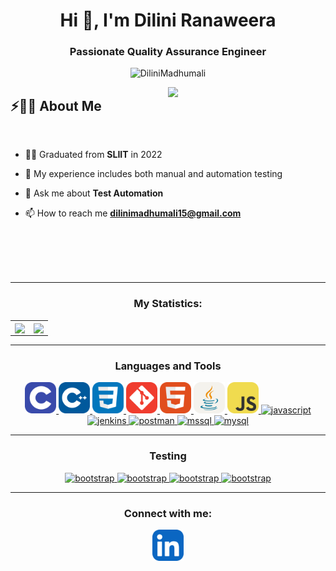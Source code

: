 
<h1 align="center">Hi 👋, I'm Dilini Ranaweera</h1>
<h3 align="center">Passionate Quality Assurance Engineer</h3>
<p align="center"> <img src="https://komarev.com/ghpvc/?username=DiliniMadhumali&label=Profile%20views&color=0e75b6&style=flat" alt="DiliniMadhumali" /> </p>


<img src="https://user-images.githubusercontent.com/89788120/167628634-549d2bdd-609e-4275-85af-1e1974da64ca.gif" width="50%" align="right" />

## ⚡🙋‍♂️ About Me

</br>

- 🧑‍🎓 Graduated from **SLIIT** in 2022

- 🌱 My experience includes both manual and automation testing

- 💬 Ask me about **Test Automation**

- 📫 How to reach me **dilinimadhumali15@gmail.com**


</br>

</br>
</br>
</br>

---

<h3 align="center">My Statistics:</h3>
<p align="center">
<table align="center">
<tr border="none">
<td width="50%" align="center">
  
  <img  align="center"  src="https://github-readme-stats.vercel.app/api?username=DiliniMadhumali&theme=dark&show_icons=true&count_private=true" />
  
</td>
<td width="50%" align="center">

  <img  align="center"  src="https://github-readme-stats.anuraghazra1.vercel.app/api/top-langs/?username=DiliniMadhumali&theme=dark&hide_border=false&no-bg=true&no-frame=true&langs_count=10"/>
  
  </td>
</tr>
</table>

---

<h3 align="center">Languages and Tools</h3>
<p align="center"> 
<a href="https://www.cprogramming.com/" target="_blank" rel="noreferrer"> <img src="https://github.com/tandpfun/skill-icons/blob/main/icons/C.svg" alt="c" width="50" height="50"/> </a> 
<a href="https://www.w3schools.com/cpp/" target="_blank" rel="noreferrer"> <img src="https://github.com/tandpfun/skill-icons/blob/main/icons/CPP.svg" alt="cplusplus" width="50" height="50"/> </a> 
<a href="https://www.w3schools.com/css/" target="_blank" rel="noreferrer"> <img src="https://github.com/tandpfun/skill-icons/blob/main/icons/CSS.svg" alt="css3" width="50" height="50"/> </a> 
<a href="https://git-scm.com/" target="_blank" rel="noreferrer"> <img src="https://github.com/tandpfun/skill-icons/blob/main/icons/Git.svg" alt="git" width="50" height="50"/> </a> 
<a href="https://www.w3.org/html/" target="_blank" rel="noreferrer"> <img src="https://github.com/tandpfun/skill-icons/blob/main/icons/HTML.svg" alt="html5" width="50" height="50"/> </a> 
<a href="https://www.java.com" target="_blank" rel="noreferrer"> <img src="https://github.com/tandpfun/skill-icons/blob/main/icons/Java-Light.svg" alt="java" width="50" height="50"/> </a> 
<a href="https://developer.mozilla.org/en-US/docs/Web/JavaScript" target="_blank" rel="noreferrer"> <img src="https://github.com/tandpfun/skill-icons/blob/main/icons/JavaScript.svg" alt="javascript" width="50" height="50"/> </a> 
<a href="https://www.typescriptlang.org" target="_blank" rel="noreferrer"> <img src="https://raw.githubusercontent.com/marwin1991/profile-technology-icons/refs/heads/main/icons/typescript.png" alt="javascript" width="50" height="50"/> </a>
<a href="https://www.jenkins.io/" rel="noreferrer"> <img src="https://raw.githubusercontent.com/marwin1991/profile-technology-icons/refs/heads/main/icons/jenkins.png" alt="jenkins" width="50" height="50"/> </a> 
<a href="https://www.postman.com" target="_blank" rel="noreferrer"> <img src="https://raw.githubusercontent.com/marwin1991/profile-technology-icons/refs/heads/main/icons/postman.png" alt="postman" width="50" height="50"/> </a> 
<a href="https://www.microsoft.com/en-us/sql-server" target="_blank" rel="noreferrer"> <img src="https://raw.githubusercontent.com/marwin1991/profile-technology-icons/refs/heads/main/icons/mssql.png" alt="mssql" width="50" height="50"/> </a> 
<a href="https://www.mysql.com/" target="_blank" rel="noreferrer"> <img src="https://raw.githubusercontent.com/marwin1991/profile-technology-icons/refs/heads/main/icons/mysql.png" alt="mysql" width="50" height="50"/> </a> 
 </p>

---

<h3 align="center">Testing</h3>
<p align="center"> <a href="https://www.selenium.dev" target="_blank" rel="noreferrer"> <img src="https://raw.githubusercontent.com/marwin1991/profile-technology-icons/refs/heads/main/icons/selenium.png" alt="bootstrap" width="50" height="50"/> </a> 
  <a href="https://cucumber.io" target="_blank" rel="noreferrer"> <img src="https://raw.githubusercontent.com/marwin1991/profile-technology-icons/refs/heads/main/icons/cucumber.png" alt="bootstrap" width="50" height="50"/> </a> 
  <a href="https://www.cypress.io" target="_blank" rel="noreferrer"> <img src="https://raw.githubusercontent.com/marwin1991/profile-technology-icons/refs/heads/main/icons/cypress.png" alt="bootstrap" width="50" height="50"/> </a> 
  <a href="https://playwright.dev/java" target="_blank" rel="noreferrer"> <img src="https://raw.githubusercontent.com/marwin1991/profile-technology-icons/refs/heads/main/icons/playwright.png" alt="bootstrap" width="50" height="50"/> </a> 
</p>


---

<h3 align="center">Connect with me:</h3>
<p align="center">
<a href="https://linkedin.com/in/dilini-ranaweera-822673202" target="blank"><img align="center" src="https://github.com/tandpfun/skill-icons/blob/main/icons/LinkedIn.svg" alt="kaveendinethma" height="50" width="50" /></a>

</p>

